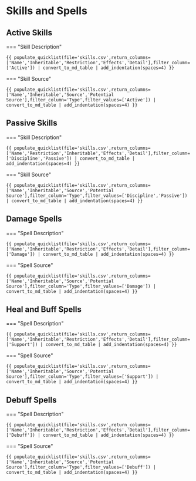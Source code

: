 # Skills and Spells

## Active Skills

=== "Skill Description"

    {{ populate_quicklist(file='skills.csv',return_columns=['Name','Inheritable','Restriction','Effects','Detail'],filter_column='Type',filter_values=['Active']) | convert_to_md_table | add_indentation(spaces=4) }}

=== "Skill Source"

    {{ populate_quicklist(file='skills.csv',return_columns=['Name','Inheritable','Source','Potential Source'],filter_column='Type',filter_values=['Active']) | convert_to_md_table | add_indentation(spaces=4) }}


## Passive Skills    

=== "Skill Description"

    {{ populate_quicklist(file='skills.csv',return_columns=['Name','Restriction','Inheritable','Effects','Detail'],filter_column='Type',filter_values=['Discipline','Passive']) | convert_to_md_table | add_indentation(spaces=4) }}

=== "Skill Source"

    {{ populate_quicklist(file='skills.csv',return_columns=['Name','Inheritable','Source','Potential Source'],filter_column='Type',filter_values=['Discipline','Passive']) | convert_to_md_table | add_indentation(spaces=4) }}

## Damage Spells

=== "Spell Description"

    {{ populate_quicklist(file='skills.csv',return_columns=['Name','Inheritable','Restriction','Effects','Detail'],filter_column='Type',filter_values=['Damage']) | convert_to_md_table | add_indentation(spaces=4) }}

=== "Spell Source"

    {{ populate_quicklist(file='skills.csv',return_columns=['Name','Inheritable','Source','Potential Source'],filter_column='Type',filter_values=['Damage']) | convert_to_md_table | add_indentation(spaces=4) }}

## Heal and Buff Spells

=== "Spell Description"

    {{ populate_quicklist(file='skills.csv',return_columns=['Name','Inheritable','Restriction','Effects','Detail'],filter_column='Type',filter_values=['Support']) | convert_to_md_table | add_indentation(spaces=4) }}

=== "Spell Source"

    {{ populate_quicklist(file='skills.csv',return_columns=['Name','Inheritable','Source','Potential Source'],filter_column='Type',filter_values=['Support']) | convert_to_md_table | add_indentation(spaces=4) }}

## Debuff Spells

=== "Spell Description"

    {{ populate_quicklist(file='skills.csv',return_columns=['Name','Inheritable','Restriction','Effects','Detail'],filter_column='Type',filter_values=['Debuff']) | convert_to_md_table | add_indentation(spaces=4) }}

=== "Spell Source"

    {{ populate_quicklist(file='skills.csv',return_columns=['Name','Inheritable','Source','Potential Source'],filter_column='Type',filter_values=['Debuff']) | convert_to_md_table | add_indentation(spaces=4) }}